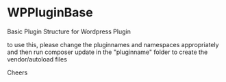 # WPPluginBase
Basic Plugin Structure for Wordpress Plugin

to use this, please change the pluginnames and namespaces appropriately and then run composer update in the "pluginname" folder to create the vendor/autoload files

Cheers
